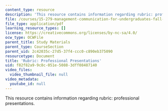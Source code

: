 ```yaml
---
content_type: resource
description: 'This resource contains information regarding rubric: professional presentations.'
file: /courses/15-279-management-communication-for-undergraduates-fall-2012/f82f82a99c8c051e50883dff08487140_MIT15_279F12_rubrcPrsnt.pdf
file_type: application/pdf
learning_resource_types: []
license: https://creativecommons.org/licenses/by-nc-sa/4.0/
ocw_type: OCWFile
parent_title: Study Materials
parent_type: CourseSection
parent_uid: 2c42035c-27d5-37f4-ccc0-c890eb375090
resourcetype: Document
title: 'Rubric: Professional Presentations'
uid: f82f82a9-9c8c-051e-5088-3dff08487140
video_files:
  video_thumbnail_file: null
video_metadata:
  youtube_id: null
---
```

This resource contains information regarding rubric: professional presentations.